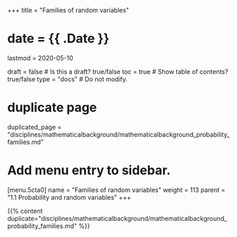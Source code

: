 +++
title = "Families of random variables"

# date = {{ .Date }}
lastmod = 2020-05-10

draft = false  # Is this a draft? true/false
toc = true  # Show table of contents? true/false
type = "docs"  # Do not modify.

# duplicate page
duplicated_page = "disciplines/mathematicalbackground/mathematicalbackground_probability_families.md"

# Add menu entry to sidebar.
[menu.5cta0]
name = "Families of random variables"
weight = 113
parent = "1.1 Probability and random variables"
+++

{{% content duplicate="disciplines/mathematicalbackground/mathematicalbackground_probability_families.md" %}}
